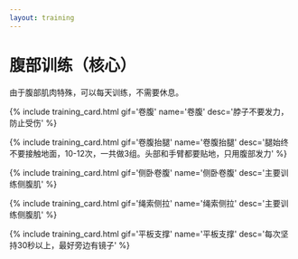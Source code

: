 ```yaml
---
layout: training
---
```


# 腹部训练（核心）

由于腹部肌肉特殊，可以每天训练，不需要休息。

{% include training_card.html gif='卷腹' name='卷腹' desc='脖子不要发力，防止受伤' %}

{% include training_card.html gif='卷腹抬腿' name='卷腹抬腿' desc='腿始终不要接触地面，10-12次，一共做3组。头部和手臂都要贴地，只用腹部发力' %}

{% include training_card.html gif='侧卧卷腹' name='侧卧卷腹' desc='主要训练侧腹肌' %}

{% include training_card.html gif='绳索侧拉' name='绳索侧拉' desc='主要训练侧腹肌' %}

{% include training_card.html gif='平板支撑' name='平板支撑' desc='每次坚持30秒以上，最好旁边有镜子' %}
